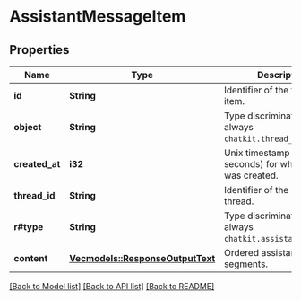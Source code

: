 # AssistantMessageItem

## Properties

Name | Type | Description | Notes
------------ | ------------- | ------------- | -------------
**id** | **String** | Identifier of the thread item. | 
**object** | **String** | Type discriminator that is always `chatkit.thread_item`. | 
**created_at** | **i32** | Unix timestamp (in seconds) for when the item was created. | 
**thread_id** | **String** | Identifier of the parent thread. | 
**r#type** | **String** | Type discriminator that is always `chatkit.assistant_message`. | 
**content** | [**Vec<models::ResponseOutputText>**](ResponseOutputText.md) | Ordered assistant response segments. | 

[[Back to Model list]](../README.md#documentation-for-models) [[Back to API list]](../README.md#documentation-for-api-endpoints) [[Back to README]](../README.md)


